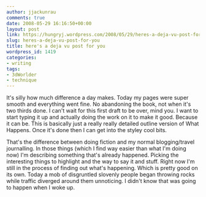 ```yaml
---
author: jjackunrau
comments: true
date: 2008-05-29 16:16:50+00:00
layout: post
link: https://hungryj.wordpress.com/2008/05/29/heres-a-deja-vu-post-for-you/
slug: heres-a-deja-vu-post-for-you
title: here's a deja vu post for you
wordpress_id: 1419
categories:
- writing
tags:
- 3dWorlder
- technique
---
```


It's silly how much difference a day makes. Today my pages were super smooth and everything went fine. No abandoning the book, not when it's two thirds done. I can't wait for this first draft to be over, mind you. I want to start typing it up and actually doing the work on it to make it good. Because it can be. This is basically just a really really detailed outline version of What Happens. Once it's done then I can get into the styley cool bits. 

That's the difference between doing fiction and my normal blogging/travel journalling. In those things (which I find way easier than what I'm doing now) I'm describing something that's already happened. Picking the interesting things to highlight and the way to say it and stuff. Right now I'm still in the process of finding out what's happening. Which is pretty good on its own. Today a mob of disgruntled slovenly people began throwing rocks while traffic diverged around them unnoticing. I didn't know that was going to happen when I woke up.
